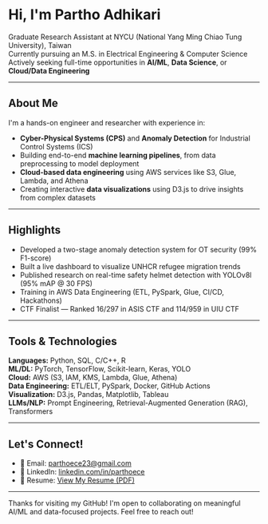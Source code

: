 #  Hi, I'm Partho Adhikari

 Graduate Research Assistant at NYCU (National Yang Ming Chiao Tung University), Taiwan  
 Currently pursuing an M.S. in Electrical Engineering & Computer Science  
 Actively seeking full-time opportunities in **AI/ML**, **Data Science**, or **Cloud/Data Engineering**

---

##  About Me

I'm a hands-on engineer and researcher with experience in:
- **Cyber-Physical Systems (CPS)** and **Anomaly Detection** for Industrial Control Systems (ICS)
- Building end-to-end **machine learning pipelines**, from data preprocessing to model deployment
- **Cloud-based data engineering** using AWS services like S3, Glue, Lambda, and Athena
- Creating interactive **data visualizations** using D3.js to drive insights from complex datasets

---

##  Highlights

-  Developed a two-stage anomaly detection system for OT security (99% F1-score)
-  Built a live dashboard to visualize UNHCR refugee migration trends
-  Published research on real-time safety helmet detection with YOLOv8l (95% mAP @ 30 FPS)
-  Training in AWS Data Engineering (ETL, PySpark, Glue, CI/CD, Hackathons)
-  CTF Finalist — Ranked 16/297 in ASIS CTF and 114/959 in UIU CTF

---

## Tools & Technologies

**Languages:** Python, SQL, C/C++, R  
**ML/DL:** PyTorch, TensorFlow, Scikit-learn, Keras, YOLO  
**Cloud:** AWS (S3, IAM, KMS, Lambda, Glue, Athena)  
**Data Engineering:** ETL/ELT, PySpark, Docker, GitHub Actions  
**Visualization:** D3.js, Pandas, Matplotlib, Tableau  
**LLMs/NLP:** Prompt Engineering, Retrieval-Augmented Generation (RAG), Transformers  

---

##  Let's Connect!

- 📧 Email: [parthoece23@gmail.com](mailto:parthoece23@gmail.com)  
- 🔗 LinkedIn: [linkedin.com/in/parthoece](https://linkedin.com/in/parthoece)  
- 📂 Resume: [View My Resume (PDF)](https://github.com/parthoece/parthoece/blob/main/resume.pdf)

---

Thanks for visiting my GitHub! I'm open to collaborating on meaningful AI/ML and data-focused projects. Feel free to reach out!
